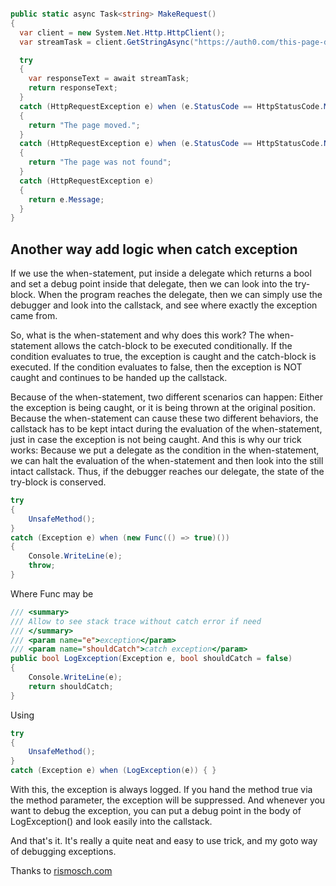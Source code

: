 ```csharp

public static async Task<string> MakeRequest()
{
  var client = new System.Net.Http.HttpClient();
  var streamTask = client.GetStringAsync("https://auth0.com/this-page-doesnt-exist");

  try
  {
    var responseText = await streamTask;
    return responseText;
  }
  catch (HttpRequestException e) when (e.StatusCode == HttpStatusCode.MovedPermanently)
  {
    return "The page moved.";
  }
  catch (HttpRequestException e) when (e.StatusCode == HttpStatusCode.NotFound)
  {
    return "The page was not found";
  }
  catch (HttpRequestException e)
  {
    return e.Message;
  }
}

```

## Another way add logic when catch exception

If we use the when-statement, put inside a delegate which returns a bool and set a debug point inside that delegate, then we can look into the try-block. When the program reaches the delegate, then we can simply use the debugger and look into the callstack, and see where exactly the exception came from.

So, what is the when-statement and why does this work? The when-statement allows the catch-block to be executed conditionally. If the condition evaluates to true, the exception is caught and the catch-block is executed. If the condition evaluates to false, then the exception is NOT caught and continues to be handed up the callstack.

Because of the when-statement, two different scenarios can happen: Either the exception is being caught, or it is being thrown at the original position. Because the when-statement can cause these two different behaviors, the callstack has to be kept intact during the evaluation of the when-statement, just in case the exception is not being caught. And this is why our trick works: Because we put a delegate as the condition in the when-statement, we can halt the evaluation of the when-statement and then look into the still intact callstack. Thus, if the debugger reaches our delegate, the state of the try-block is conserved.

```csharp
try
{
    UnsafeMethod();
}
catch (Exception e) when (new Func(() => true)())
{
    Console.WriteLine(e);
    throw;
}
```


Where Func may be
```csharp
/// <summary>
/// Allow to see stack trace without catch error if need
/// </summary>
/// <param name="e">exception</param>
/// <param name="shouldCatch">catch exception</param>
public bool LogException(Exception e, bool shouldCatch = false)
{
    Console.WriteLine(e);
    return shouldCatch;
}
```


Using
```csharp
try
{
    UnsafeMethod();
}
catch (Exception e) when (LogException(e)) { }
```

With this, the exception is always logged. If you hand the method true via the method parameter, the exception will be suppressed. And whenever you want to debug the exception, you can put a debug point in the body of LogException() and look easily into the callstack.

And that's it. It's really a quite neat and easy to use trick, and my goto way of debugging exceptions.


Thanks to [rismosch.com](https://www.rismosch.com/article?id=a-neat-trick-to-debug-exceptions-in-c-sharp)
